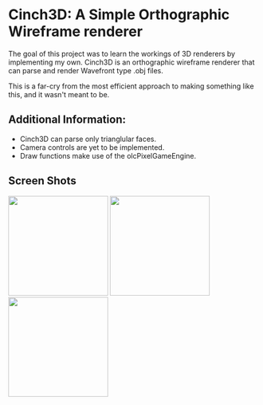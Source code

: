 # Cinch3D: A Simple Orthographic Wireframe renderer

The goal of this project was to learn the workings of 3D renderers by implementing my own.
Cinch3D is an orthographic wireframe renderer that can parse and render Wavefront type .obj files.

This is a far-cry from the most efficient approach to making something like this, and it wasn't meant to be.

## Additional Information:
* Cinch3D can parse only trianglular faces.
* Camera controls are yet to be implemented.
* Draw functions make use of the olcPixelGameEngine.

## Screen Shots

<img src = "/images/img (1).png" height = "200" >

<img src = "/images/img (2).png" height = "200" >

<img src = "/images/img (3).png" height = "200" >
